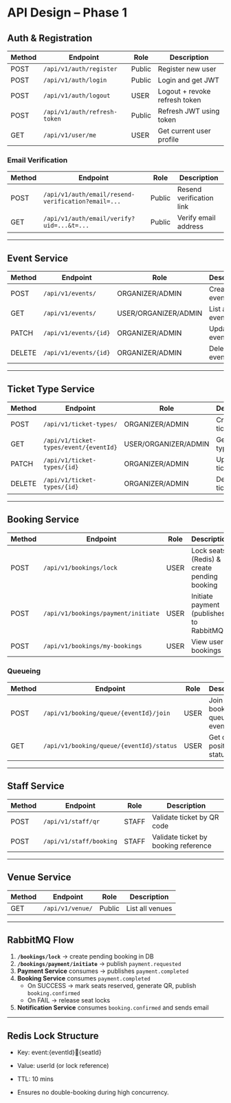 # API Design – Phase 1

## Auth & Registration
| Method | Endpoint                   | Role   | Description                  |
| ------ | -------------------------- | ------ | ---------------------------- |
| POST   | `/api/v1/auth/register`    | Public | Register new user            |
| POST   | `/api/v1/auth/login`       | Public | Login and get JWT            |
| POST   | `/api/v1/auth/logout`      | USER   | Logout + revoke refresh token|
| POST   | `/api/v1/auth/refresh-token` | Public | Refresh JWT using token      |
| GET    | `/api/v1/user/me`          | USER   | Get current user profile     |

### Email Verification
| Method | Endpoint                                | Role   | Description                 |
| ------ | --------------------------------------- | ------ | --------------------------- |
| POST   | `/api/v1/auth/email/resend-verification?email=...` | Public | Resend verification link    |
| GET    | `/api/v1/auth/email/verify?uid=...&t=...` | Public | Verify email address        |

---

## Event Service
| Method | Endpoint                 | Role                   | Description               |
| ------ | ------------------------ | ---------------------- | ------------------------- |
| POST   | `/api/v1/events/`        | ORGANIZER/ADMIN        | Create new event          |
| GET    | `/api/v1/events/`        | USER/ORGANIZER/ADMIN   | List active events        |
| PATCH  | `/api/v1/events/{id}`    | ORGANIZER/ADMIN        | Update event              |
| DELETE | `/api/v1/events/{id}`    | ORGANIZER/ADMIN        | Delete event              |

---

## Ticket Type Service
| Method | Endpoint                       | Role                   | Description           |
| ------ | ------------------------------ | ---------------------- | --------------------- |
| POST   | `/api/v1/ticket-types/`        | ORGANIZER/ADMIN        | Create ticket type    |
| GET    | `/api/v1/ticket-types/event/{eventId}` | USER/ORGANIZER/ADMIN   | Get ticket types      |
| PATCH  | `/api/v1/ticket-types/{id}`    | ORGANIZER/ADMIN        | Update ticket type    |
| DELETE | `/api/v1/ticket-types/{id}`    | ORGANIZER/ADMIN        | Delete ticket type    |

---

## Booking Service
| Method | Endpoint                           | Role | Description                           |
| ------ | ---------------------------------- | ---- | ------------------------------------- |
| POST   | `/api/v1/bookings/lock`            | USER | Lock seats (Redis) & create pending booking |
| POST   | `/api/v1/bookings/payment/initiate`| USER | Initiate payment (publishes to RabbitMQ) |
| POST   | `/api/v1/bookings/my-bookings`     | USER | View user’s bookings                  |

### Queueing
| Method | Endpoint                             | Role | Description                   |
| ------ | ------------------------------------ | ---- | ----------------------------- |
| POST   | `/api/v1/booking/queue/{eventId}/join`   | USER | Join booking queue for event  |
| GET    | `/api/v1/booking/queue/{eventId}/status` | USER | Get queue position + status   |

---

## Staff Service
| Method | Endpoint              | Role      | Description                         |
| ------ | --------------------- | --------- | ----------------------------------- |
| POST   | `/api/v1/staff/qr`    | STAFF     | Validate ticket by QR code          |
| POST   | `/api/v1/staff/booking` | STAFF   | Validate ticket by booking reference|

---

## Venue Service
| Method | Endpoint            | Role   | Description          |
| ------ | ------------------- | ------ | -------------------- |
| GET    | `/api/v1/venue/`    | Public | List all venues      |

---

## RabbitMQ Flow
1. **`/bookings/lock`** → create pending booking in DB
2. **`/bookings/payment/initiate`** → publish `payment.requested`
3. **Payment Service** consumes → publishes `payment.completed`
4. **Booking Service** consumes `payment.completed`
    - On SUCCESS → mark seats reserved, generate QR, publish `booking.confirmed`
    - On FAIL → release seat locks
5. **Notification Service** consumes `booking.confirmed` and sends email

---

## Redis Lock Structure
- Key: event:{eventId}:seat:{seatId}
- Value: userId (or lock reference)
- TTL: 10 mins

- Ensures no double-booking during high concurrency.